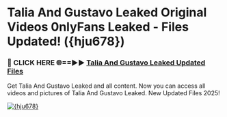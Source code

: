 # Talia And Gustavo Leaked Original Videos 0nlyFans Leaked - Files Updated! ({hju678})

<h3>🔴 CLICK HERE 🌐==►► <a href="https://tinyurl.com/ms9xzufz" rel="nofollow">Talia And Gustavo Leaked Updated Files</a></h3>

Get Talia And Gustavo Leaked and all content. Now you can access all videos and pictures of Talia And Gustavo Leaked. New Updated Files 2025!

[![{hju678}](https://i.imgur.com/PQ7UWWw.gif)](https://tinyurl.com/ms9xzufz)